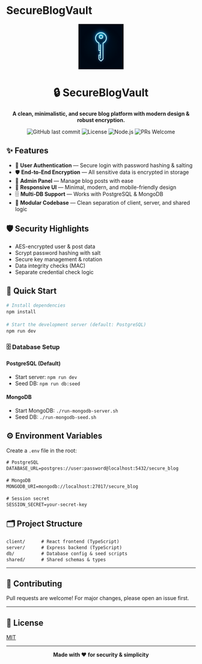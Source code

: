 # SecureBlogVault

<p align="center">
  <img src="generated-icon.png" width="120" alt="SecureBlogVault Logo" />
</p>

<h1 align="center">🔒 SecureBlogVault</h1>
<p align="center">
  <b>A clean, minimalistic, and secure blog platform with modern design & robust encryption.</b>
</p>
<p align="center">
  <img alt="GitHub last commit" src="https://img.shields.io/github/last-commit/your-username/SecureBlogVault?color=blue">
  <img alt="License" src="https://img.shields.io/github/license/your-username/SecureBlogVault">
  <img alt="Node.js" src="https://img.shields.io/badge/node-%3E=18.0.0-green">
  <img alt="PRs Welcome" src="https://img.shields.io/badge/PRs-welcome-brightgreen.svg">
</p>

## ✨ Features

- 🔑 **User Authentication** — Secure login with password hashing & salting
- 🛡️ **End-to-End Encryption** — All sensitive data is encrypted in storage
- 📝 **Admin Panel** — Manage blog posts with ease
- 📱 **Responsive UI** — Minimal, modern, and mobile-friendly design
- 🗄️ **Multi-DB Support** — Works with PostgreSQL & MongoDB
- 🧩 **Modular Codebase** — Clean separation of client, server, and shared logic

## 🛡️ Security Highlights

- AES-encrypted user & post data
- Scrypt password hashing with salt
- Secure key management & rotation
- Data integrity checks (MAC)
- Separate credential check logic

## 🚀 Quick Start

```bash
# Install dependencies
npm install

# Start the development server (default: PostgreSQL)
npm run dev
```

### 🗄️ Database Setup

#### PostgreSQL (Default)
- Start server: `npm run dev`
- Seed DB: `npm run db:seed`

#### MongoDB
- Start MongoDB: `./run-mongodb-server.sh`
- Seed DB: `./run-mongodb-seed.sh`

## ⚙️ Environment Variables

Create a `.env` file in the root:

```env
# PostgreSQL
DATABASE_URL=postgres://user:password@localhost:5432/secure_blog

# MongoDB
MONGODB_URI=mongodb://localhost:27017/secure_blog

# Session secret
SESSION_SECRET=your-secret-key
```

## 🗂️ Project Structure

```
client/      # React frontend (TypeScript)
server/      # Express backend (TypeScript)
db/          # Database config & seed scripts
shared/      # Shared schemas & types
```

---

## 🤝 Contributing

Pull requests are welcome! For major changes, please open an issue first.

---

## 📄 License

[MIT](LICENSE)

---

<p align="center">
  <b>Made with ❤️ for security & simplicity</b>
</p>